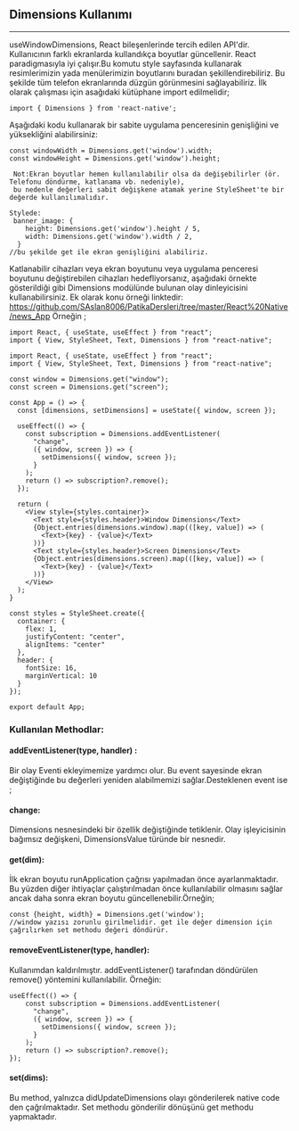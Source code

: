 ## Dimensions Kullanımı
***
useWindowDimensions, React bileşenlerinde tercih edilen API'dir. Kullanıcının farklı ekranlarda kullandıkça boyutlar güncellenir. React paradigmasıyla iyi çalışır.Bu komutu style sayfasında kullanarak resimlerimizin yada menülerimizin boyutlarını buradan şekillendirebiliriz. Bu şekilde tüm telefon ekranlarında düzgün görünmesini sağlayabiliriz.
İlk olarak çalışması için asağıdaki kütüphane import edilmelidir;
```JS
import { Dimensions } from 'react-native'; 
```
Aşağıdaki kodu kullanarak bir sabite uygulama penceresinin genişliğini ve yüksekliğini alabilirsiniz:
```JS
const windowWidth = Dimensions.get('window').width;
const windowHeight = Dimensions.get('window').height;
```
```
 Not:Ekran boyutlar hemen kullanılabilir olsa da değişebilirler (ör. Telefonu döndürme, katlanama vb. nedeniyle), 
 bu nedenle değerleri sabit değişkene atamak yerine StyleSheet'te bir değerde kullanılımalıdır.
```
```JS
Stylede:
 banner_image: {
    height: Dimensions.get('window').height / 5,
    width: Dimensions.get('window').width / 2,
  } 
//bu şekilde get ile ekran genişliğini alabiliriz.
```
Katlanabilir cihazları veya ekran boyutunu veya uygulama penceresi boyutunu değiştirebilen cihazları hedefliyorsanız, aşağıdaki örnekte gösterildiği gibi Dimensions modülünde bulunan olay dinleyicisini kullanabilirsiniz. Ek olarak konu örneği linktedir: https://github.com/SAslan8006/PatikaDersleri/tree/master/React%20Native/news_App
Örneğin ; 
```JS
import React, { useState, useEffect } from "react";
import { View, StyleSheet, Text, Dimensions } from "react-native";

import React, { useState, useEffect } from "react";
import { View, StyleSheet, Text, Dimensions } from "react-native";

const window = Dimensions.get("window");
const screen = Dimensions.get("screen");

const App = () => {
  const [dimensions, setDimensions] = useState({ window, screen });

  useEffect(() => {
    const subscription = Dimensions.addEventListener(
      "change",
      ({ window, screen }) => {
        setDimensions({ window, screen });
      }
    );
    return () => subscription?.remove();
  });

  return (
    <View style={styles.container}>
      <Text style={styles.header}>Window Dimensions</Text>
      {Object.entries(dimensions.window).map(([key, value]) => (
        <Text>{key} - {value}</Text>
      ))}
      <Text style={styles.header}>Screen Dimensions</Text>
      {Object.entries(dimensions.screen).map(([key, value]) => (
        <Text>{key} - {value}</Text>
      ))}
    </View>
  );
}

const styles = StyleSheet.create({
  container: {
    flex: 1,
    justifyContent: "center",
    alignItems: "center"
  },
  header: {
    fontSize: 16,
    marginVertical: 10
  }
});

export default App;
```
### Kullanılan Methodlar: 
#### addEventListener(type, handler) :
Bir olay Eventi ekleyimemize yardımcı olur. Bu event sayesinde ekran değiştiğinde bu değerleri yeniden alabilmemizi sağlar.Desteklenen event ise ;
#### change:
Dimensions nesnesindeki bir özellik değiştiğinde tetiklenir. Olay işleyicisinin bağımsız değişkeni, DimensionsValue türünde bir nesnedir.
#### get(dim): 
İlk ekran boyutu runApplication çağrısı yapılmadan önce ayarlanmaktadır. Bu yüzden diğer ihtiyaçlar çalıştırılmadan önce kullanılabilir olmasını sağlar ancak daha sonra ekran boyutu güncellenebilir.Örneğin;
```JS
const {height, width} = Dimensions.get('window');
//window yazısı zorunlu girilmelidir. get ile değer dimension için çağrılırken set methodu değeri döndürür.
```
#### removeEventListener(type, handler):
Kullanımdan kaldırılmıştır. addEventListener() tarafından döndürülen remove() yöntemini kullanılabilir. Örneğin: 

```JS
useEffect(() => {
    const subscription = Dimensions.addEventListener(
      "change",
      ({ window, screen }) => {
        setDimensions({ window, screen });
      }
    );
    return () => subscription?.remove();
});
```
#### set(dims):
Bu method, yalnızca didUpdateDimensions olayı gönderilerek native code den çağrılmaktadır. Set methodu gönderilir dönüşünü get methodu yapmaktadır.


